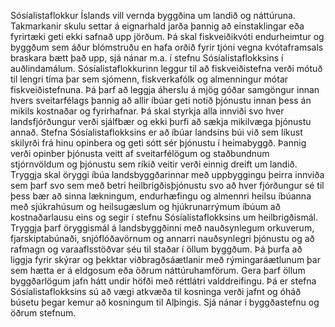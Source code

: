 Sósíalistaflokkur Íslands vill vernda byggðina um landið og náttúruna. Takmarkanir skulu settar á eignarhald jarða  þannig að einstaklingar eða fyrirtæki geti ekki safnað upp jörðum. Þá skal fiskveiðikvóti endurheimtur og byggðum sem áður blómstruðu en hafa orðið fyrir tjóni vegna kvótaframsals braskara bætt það upp, sjá nánar m.a. í stefnu Sósíalistaflokksins í auðlindamálum. Sósíalistaflokkurinn leggur til að fiskveiðistefna verði mótuð til lengri tíma þar sem sjómenn, fiskverkafólk og almenningur mótar fiskveiðistefnuna. Þá þarf að leggja áherslu á mjög góðar samgöngur innan hvers sveitarfélags þannig að allir íbúar geti notið þjónustu innan þess án mikils kostnaðar og fyrirhafnar. Þá skal styrkja alla innviði svo hver landsfjórðungur verði sjálfbær og ekki þurfi að sækja mikilvæga þjónustu annað. Stefna Sósíalistaflokksins er að íbúar landsins búi við sem líkust skilyrði frá hinu opinbera og geti sótt sér þjónustu í heimabyggð. Þannig verði opinber þjónusta veitt af sveitarfélögum og staðbundnum stjórnvöldum og þjónustu sem ríkið veitir verði einnig dreift um landið. Tryggja skal öryggi íbúa landsbyggðarinnar með uppbyggingu þeirra innviða sem þarf svo sem með betri heilbrigðisþjónustu svo að hver fjórðungur sé til þess bær að sinna lækningum, endurhæfingu og almennri heilsu íbúanna með sjúkrahúsum og heilsugæslum og hjúkrunarrýmum íbúum að kostnaðarlausu eins og segir í stefnu Sósíalistaflokksins um heilbrigðismál. Tryggja þarf öryggismál á landsbyggðinni með nauðsynlegum orkuverum, fjarskiptabúnaði, snjóflóðavörnum og annarri nauðsynlegri þjónustu og að rafmagn og varaaflsstöðvar séu til staðar í öllum byggðum. Þá þurfa að liggja fyrir skýrar og þekktar viðbragðsáætlanir með rýmingaráætlunum þar sem hætta er á eldgosum eða öðrum náttúruhamförum. Gera þarf öllum byggðarlögum jafn hátt undir höfði með réttlátri valddreifingu. Þá er stefna Sósíalistaflokksins sú að vægi atkvæða til kosninga verði jafnt og óháð búsetu þegar kemur að kosningum til Alþingis. Sjá nánar í byggðastefnu og öðrum stefnum. 